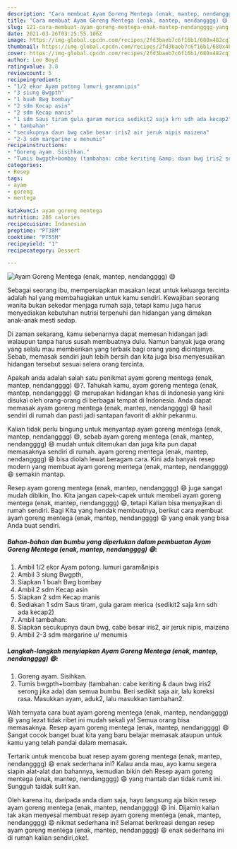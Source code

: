 ```yaml
---
description: "Cara membuat Ayam Goreng Mentega (enak, mantep, nendangggg) 😄 yang enak Untuk Jualan"
title: "Cara membuat Ayam Goreng Mentega (enak, mantep, nendangggg) 😄 yang enak Untuk Jualan"
slug: 121-cara-membuat-ayam-goreng-mentega-enak-mantep-nendangggg-yang-enak-untuk-jualan
date: 2021-03-26T03:25:55.106Z
image: https://img-global.cpcdn.com/recipes/2fd3baeb7c6f16b1/680x482cq70/ayam-goreng-mentega-enak-mantep-nendangggg-😄-foto-resep-utama.jpg
thumbnail: https://img-global.cpcdn.com/recipes/2fd3baeb7c6f16b1/680x482cq70/ayam-goreng-mentega-enak-mantep-nendangggg-😄-foto-resep-utama.jpg
cover: https://img-global.cpcdn.com/recipes/2fd3baeb7c6f16b1/680x482cq70/ayam-goreng-mentega-enak-mantep-nendangggg-😄-foto-resep-utama.jpg
author: Lee Boyd
ratingvalue: 3.8
reviewcount: 5
recipeingredient:
- "1/2 ekor Ayam potong lumuri garamnipis"
- "3 siung Bwgpth"
- "1 buah Bwg bombay"
- "2 sdm Kecap asin"
- "2 sdm Kecap manis"
- "1 sdm Saus tiram gula garam merica sedikit2 saja krn sdh ada kecap2"
- " tambahan"
- "secukupnya daun bwg cabe besar iris2 air jeruk nipis maizena"
- "2-3 sdm margarine u menumis"
recipeinstructions:
- "Goreng ayam. Sisihkan."
- "Tumis bwgpth+bombay (tambahan: cabe keriting &amp; daun bwg iris2 serong jika ada) dan semua bumbu. Beri sedikit saja air, lalu koreksi rasa. Masukkan ayam, aduk2, lalu masukkan tambahan2."
categories:
- Resep
tags:
- ayam
- goreng
- mentega

katakunci: ayam goreng mentega 
nutrition: 286 calories
recipecuisine: Indonesian
preptime: "PT38M"
cooktime: "PT55M"
recipeyield: "1"
recipecategory: Dessert

---
```



![Ayam Goreng Mentega (enak, mantep, nendangggg) 😄](https://img-global.cpcdn.com/recipes/2fd3baeb7c6f16b1/680x482cq70/ayam-goreng-mentega-enak-mantep-nendangggg-😄-foto-resep-utama.jpg)

Sebagai seorang ibu, mempersiapkan masakan lezat untuk keluarga tercinta adalah hal yang membahagiakan untuk kamu sendiri. Kewajiban seorang  wanita bukan sekedar menjaga rumah saja, tetapi kamu juga harus menyediakan kebutuhan nutrisi terpenuhi dan hidangan yang dimakan anak-anak mesti sedap.

Di zaman  sekarang, kamu sebenarnya dapat memesan hidangan jadi walaupun tanpa harus susah membuatnya dulu. Namun banyak juga orang yang selalu mau memberikan yang terbaik bagi orang yang dicintainya. Sebab, memasak sendiri jauh lebih bersih dan kita juga bisa menyesuaikan hidangan tersebut sesuai selera orang tercinta. 



Apakah anda adalah salah satu penikmat ayam goreng mentega (enak, mantep, nendangggg) 😄?. Tahukah kamu, ayam goreng mentega (enak, mantep, nendangggg) 😄 merupakan hidangan khas di Indonesia yang kini disukai oleh orang-orang di berbagai tempat di Indonesia. Anda dapat memasak ayam goreng mentega (enak, mantep, nendangggg) 😄 hasil sendiri di rumah dan pasti jadi santapan favorit di akhir pekanmu.

Kalian tidak perlu bingung untuk menyantap ayam goreng mentega (enak, mantep, nendangggg) 😄, sebab ayam goreng mentega (enak, mantep, nendangggg) 😄 mudah untuk ditemukan dan juga kita pun dapat memasaknya sendiri di rumah. ayam goreng mentega (enak, mantep, nendangggg) 😄 bisa diolah lewat beragam cara. Kini ada banyak resep modern yang membuat ayam goreng mentega (enak, mantep, nendangggg) 😄 semakin mantap.

Resep ayam goreng mentega (enak, mantep, nendangggg) 😄 juga sangat mudah dibikin, lho. Kita jangan capek-capek untuk membeli ayam goreng mentega (enak, mantep, nendangggg) 😄, tetapi Kalian bisa menyajikan di rumah sendiri. Bagi Kita yang hendak membuatnya, berikut cara membuat ayam goreng mentega (enak, mantep, nendangggg) 😄 yang enak yang bisa Anda buat sendiri.

<!--inarticleads1-->

##### Bahan-bahan dan bumbu yang diperlukan dalam pembuatan Ayam Goreng Mentega (enak, mantep, nendangggg) 😄:

1. Ambil 1/2 ekor Ayam potong. lumuri garam&amp;nipis
1. Ambil 3 siung Bwgpth,
1. Siapkan 1 buah Bwg bombay
1. Ambil 2 sdm Kecap asin
1. Siapkan 2 sdm Kecap manis
1. Sediakan 1 sdm Saus tiram, gula garam merica (sedikit2 saja krn sdh ada kecap2)
1. Ambil  tambahan:
1. Siapkan secukupnya daun bwg, cabe besar iris2, air jeruk nipis, maizena
1. Ambil 2-3 sdm margarine u/ menumis




<!--inarticleads2-->

##### Langkah-langkah menyiapkan Ayam Goreng Mentega (enak, mantep, nendangggg) 😄:

1. Goreng ayam. Sisihkan.
1. Tumis bwgpth+bombay (tambahan: cabe keriting &amp; daun bwg iris2 serong jika ada) dan semua bumbu. Beri sedikit saja air, lalu koreksi rasa. Masukkan ayam, aduk2, lalu masukkan tambahan2.




Wah ternyata cara buat ayam goreng mentega (enak, mantep, nendangggg) 😄 yang lezat tidak ribet ini mudah sekali ya! Semua orang bisa memasaknya. Resep ayam goreng mentega (enak, mantep, nendangggg) 😄 Sangat cocok banget buat kita yang baru belajar memasak ataupun untuk kamu yang telah pandai dalam memasak.

Tertarik untuk mencoba buat resep ayam goreng mentega (enak, mantep, nendangggg) 😄 enak sederhana ini? Kalau anda mau, ayo kamu segera siapin alat-alat dan bahannya, kemudian bikin deh Resep ayam goreng mentega (enak, mantep, nendangggg) 😄 yang mantab dan tidak rumit ini. Sungguh taidak sulit kan. 

Oleh karena itu, daripada anda diam saja, hayo langsung aja bikin resep ayam goreng mentega (enak, mantep, nendangggg) 😄 ini. Dijamin kalian tak akan menyesal membuat resep ayam goreng mentega (enak, mantep, nendangggg) 😄 nikmat sederhana ini! Selamat berkreasi dengan resep ayam goreng mentega (enak, mantep, nendangggg) 😄 enak sederhana ini di rumah kalian sendiri,oke!.

